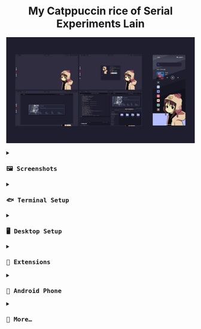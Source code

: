 <h1 align="center">
My Catppuccin rice of Serial Experiments Lain
</h1>

![rice.png](assets/rice.png)

<details close>
<summary><h3><samp>🖼️ Screenshots</samp></h3></summary>

![desktop.png](assets/desktop.png)

![terminal.png](assets/terminal.png)

![browser.png](assets/browser.png)

![code.png](assets/code.png)

![phone.png](assets/phone.png)

</details>

<details>
<summary><h3><samp>🐟 Terminal Setup</samp></h3></summary>

- Emulator: [kitty](https://github.com/kovidgoyal/kitty)
- Shell: [fish]()
- Framework: [Fisher]()
- Prompt: [Hydro]()
</details>

<details>
<summary><h3><samp>🖥️ Desktop Setup</samp></h3></summary>

- Theme: [Catppuccin GTK](https://github.com/catppuccin/gtk)
- Icons: [Papirus Dark](https://github.com/PapirusDevelopmentTeam/papirus-icon-theme) + [papirus-folders](https://github.com/catppuccin/papirus-folders)
- Fonts: [Nerd Hacker Mono](), [Cantarell]()
</details>

<details>
<summary><h3><samp>🧩 Extensions</samp></h3></summary>


</details>

<details>
<summary><h3><samp>📱 Android Phone</samp></h3></summary>


</details>

<details>
<summary><h3><samp>🍬 More…</samp></h3></summary>


</details>
